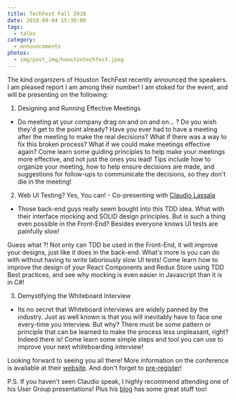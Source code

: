```yaml
---
title: TechFest Fall 2018
date: 2018-09-04 15:30:00
tags:
  - talks
category:
  - announcements
photos:
  - img/post_img/houstontechfest.jpeg
---
```


The kind organizers of Houston TechFest recently announced the speakers. I am pleased report I am among their number! I am stoked for the event, and will be presenting on the following:

1. Designing and Running Effective Meetings
 * Do meeting at your company drag on and on and on... ? Do you wish they'd get to the point already? Have you ever had to have a meeting after the meeting to make the real decisions? What if there was a way to fix this broken process? What if we could make meetings effective again? Come learn some guiding principles to help make your meetings more effective, and not just the ones you lead! Tips include how to organize your meeting, how to help ensure decisions are made, and suggestions for follow-ups to communicate the decisions, so they don't die in the meeting!

2. Web UI Testing? Yes, You can! - Co-presenting with [Claudio Lassala](lassala.net)
 * Those back-end guys really seem bought into this TDD idea. What with their interface mocking and SOLID design principles. But is such a thing even possible in the Front-End? Besides everyone knows UI tests are painfully slow!

  Guess what ?! Not only can TDD be used in the Front-End, it will improve your designs, just like it does in the back-end. What's more is you can do with without having to write laboriously slow UI tests! Come learn how to improve the design of your React Components and Redux Store using TDD Best practices, and see why mocking is even easier in Javascript than it is in C#!

3. Demystifying the Whiteboard Interview
 * Its no secret that Whiteboard interviews are widely panned by the industry. Just as well known is that you will inevitably have to face one every-time you interview. But why? There must be some pattern or principle that can be learned to make the process less unpleasant, right? Indeed there is! Come learn some simple steps and tool you can use to improve your next whiteboarding interview!

Looking forward to seeing you all there! More information on the conference is available at their [website](http://www.houstontechfest.com/). And don't forget to [pre-register](https://www.eventbrite.com/e/houston-techfest-2018-tickets-47835956634)!

P.S. If you haven't seen Claudio speak, I highly recommend attending one of his User Group presentations! Plus his [blog](lassala.net) has some great stuff too!